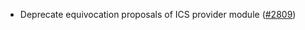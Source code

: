 - Deprecate equivocation proposals of ICS provider module ([\#2809](https://github.com/cosmos/gaia/pull/2809))